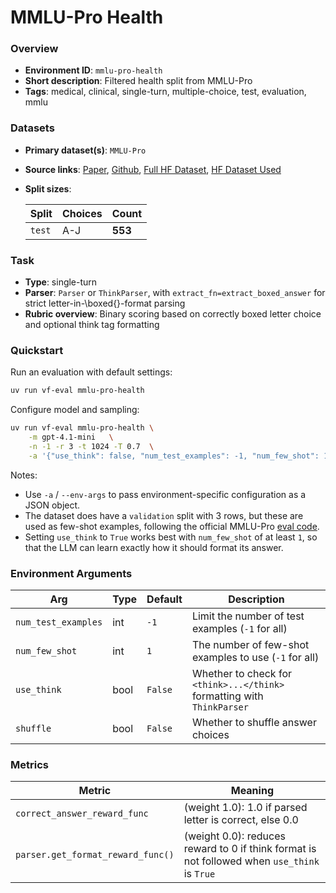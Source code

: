 # MMLU-Pro Health

### Overview
- **Environment ID**: `mmlu-pro-health`
- **Short description**: Filtered health split from MMLU-Pro
- **Tags**: medical, clinical, single-turn, multiple-choice, test, evaluation, mmlu

### Datasets
- **Primary dataset(s)**: `MMLU-Pro`
- **Source links**: [Paper](https://arxiv.org/pdf/2406.01574), [Github](https://github.com/TIGER-AI-Lab/MMLU-Pro), [Full HF Dataset](https://huggingface.co/datasets/TIGER-Lab/MMLU-Pro), [HF Dataset Used](https://huggingface.co/datasets/mkieffer/MMLU-Pro-Health)
- **Split sizes**: 

    | Split       | Choices         | Count   |
    | ----------- | --------------- | ------- |
    | `test`  | A-J    | **553**  |

### Task
- **Type**: single-turn
- **Parser**: `Parser` or `ThinkParser`, with `extract_fn=extract_boxed_answer` for strict letter-in-\boxed{}-format parsing
- **Rubric overview**: Binary scoring based on correctly boxed letter choice and optional think tag formatting

### Quickstart
Run an evaluation with default settings:

```bash
uv run vf-eval mmlu-pro-health
```

Configure model and sampling:

```bash
uv run vf-eval mmlu-pro-health \
    -m gpt-4.1-mini   \
    -n -1 -r 3 -t 1024 -T 0.7  \
    -a '{"use_think": false, "num_test_examples": -1, "num_few_shot": 1, "shuffle": true}'
```

Notes:
- Use `-a` / `--env-args` to pass environment-specific configuration as a JSON object.
- The dataset does have a `validation` split with 3 rows, but these are used as few-shot examples, following the official MMLU-Pro [eval code](https://github.com/TIGER-AI-Lab/MMLU-Pro/blob/main/evaluate_from_api.py#L173).
- Setting `use_think` to `True` works best with `num_few_shot` of at least `1`, so that the LLM can learn exactly how it should format its answer.


### Environment Arguments

| Arg                  | Type | Default | Description                                                                                                                                                                          |
| -------------------- | ---- | ------- | ------------------------------------------------------------------------------------------------------------------------------------------------------------------------------------ |
| `num_test_examples` | int  | `-1`    | Limit the number of test examples (`-1` for all)                                                                                                                            |
| `num_few_shot`  | int  | `1`    | The number of few-shot examples to use (`-1` for all)                                                                                                                                |
| `use_think`          | bool | `False` | Whether to check for `<think>...</think>` formatting with `ThinkParser`|
| `shuffle`            | bool | `False` | Whether to shuffle answer choices |


### Metrics

| Metric | Meaning |
| ------ | ------- |
| `correct_answer_reward_func` | (weight 1.0): 1.0 if parsed letter is correct, else 0.0|
| `parser.get_format_reward_func()` | (weight 0.0): reduces reward to 0 if think format is not followed when `use_think` is `True` |


